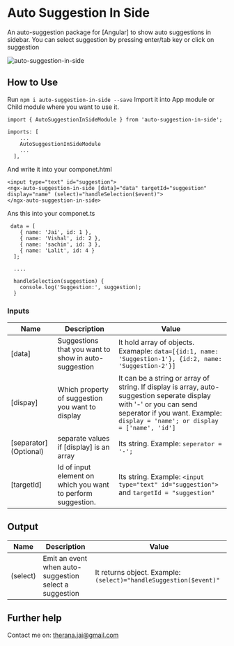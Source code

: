 # Auto Suggestion In Side

An auto-suggestion package for [Angular] to show auto suggestions in sidebar.
You can select suggestion by pressing enter/tab key or click on suggestion

![auto-suggestion-in-side](https://a.imge.to/2019/07/25/Zb76w.png)

## How to Use

Run `npm i auto-suggestion-in-side --save`
Import it into App module or Child module where you want to use it.
```
import { AutoSuggestionInSideModule } from 'auto-suggestion-in-side';

imports: [
    ...
    AutoSuggestionInSideModule
    ...
  ],
```

And write it into your componet.html
```
<input type="text" id="suggestion">
<ngx-auto-suggestion-in-side [data]="data" targetId="suggestion" display="name" (select)="handleSelection($event)">
</ngx-auto-suggestion-in-side>
```
Ans this into your componet.ts
```
 data = [
    { name: 'Jai', id: 1 },
    { name: 'Vishal', id: 2 },
    { name: 'sachin', id: 3 },
    { name: 'Lalit', id: 4 }
  ];

  ....

  handleSelection(suggestion) {
    console.log('Suggestion:', suggestion);
  }

```

### Inputs
| Name | Description | Value |
| ------ | ------ | ------ |
| [data] | Suggestions that you want to show in auto-suggestion | It hold array of objects. Examaple: `data=[{id:1, name: 'Suggestion-1'}, {id:2, name: 'Suggestion-2'}]` | 
| [dispay] | Which property of suggestion you want to display | It can be a string or array of string. If display is array, auto-suggestion seperate display with '-' or you can send seperator if you want. Example: `display = 'name'; or display = ['name', 'id']` |
| [separator] (Optional) | separate values if [display] is an array | Its string. Example: `seperator = '-';` |
| [targetId] | Id of input element on which you want to perform suggestion. | Its string. Example: `<input type="text" id="suggestion">` and `targetId = "suggestion"` |
## Output
| Name | Description | Value |
| ------ | ------ | ------ |
| (select) | Emit an event when auto-suggestion select a suggestion | It returns object. Example: `(select)="handleSuggestion($event)"` |

## Further help

Contact me on: <therana.jai@gmail.com>

